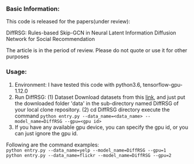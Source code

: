 ### Basic Information:
This code is released for the papers(under review): 

DiffRSG: Rules-based Skip-GCN in Neural Latent Information Diffusion Network for Social Recommendation

The article is in the period of review. Please do not quote or use it for other purposes


### Usage:
1. Environment: I have tested this code with python3.6, tensorflow-gpu-1.12.0 
2. Run DiffRSG:
   (1) Dataset
   Download datasets from this [link](https://drive.google.com/drive/folders/1YAJvgsCJLKDFPVFMX3OG7v3m1LAYZD5R?usp=sharing), and just put the downloaded folder 'data' in the sub-directory named DiffRSG of your local clone repository.
   (2) cd DiffRSG directory execute the command `python entry.py --data_name=<data_name> --model_name=DiffRSG --gpu=<gpu id>` 
3. If you have any available gpu device, you can specify the gpu id, or you can just ignore the gpu id. 

Following are the command examples:  
`python entry.py --data_name=yelp --model_name=DiffRSG --gpu=1`  
`python entry.py --data_name=flickr --model_name=DiffRSG --gpu=2`

